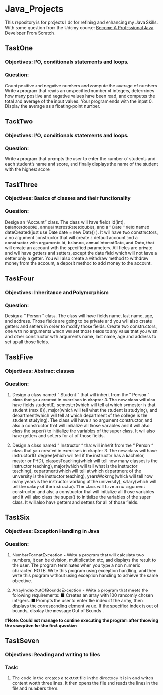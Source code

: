# Java_Projects
This repository is for projects I do for refining and enhancing my Java Skills.
With some question from the Udemy course: [Become A Professional Java Developer From Scratch.](https://www.udemy.com/course/become-a-professional-java-developer-from-scratch/)

## **TaskOne**

### **Objectives:** I/O, conditionals statements and loops.

### **Question:**    
Count positive and negative numbers and compute
the average of numbers. Write a program that reads an
unspecified number of integers, determines how many
positive and negative values have been read, and
computes the total and average of the input values.
Your program ends with the input 0. Display the
average as a floating-point number.

## **TaskTwo**

### **Objectives:** I/O, conditionals statements and loops.

### **Question:** 
Write a program that prompts the user to enter the
number of students and each student’s name and
score, and finally displays the name of the student with
the highest score

## **TaskThree**

### **Objectives:** Basics of classes and their functionality

### **Question:** 
Design an “Account” class. The class will have fields id(int), balance(double), annualInterestRate(double), and a “ Date “ field named dateCreated(just use Date date = new Date() ). It will have two constructors, a no argument constructor that will create a default account and a constructor with arguments id, balance, annualInterestRate, and Date, that will create an account with the specified parameters. All fields are private and will have getters and setters, except the date field which will not have a setter only a getter. You will also create a withdraw method to withdraw money from the account, a deposit method to add money to the account.

## **TaskFour**

### **Objectives:** Inheritance and Polymorphism

### **Question:** 
Design a “ Person “ class. The class will have fields
name, last name, age, and address. Those fields are
going to be private and you will also create getters and
setters in order to modify those fields. Create two
constructors, one with no arguments which will set
those fields to any value that you wish and other
constructor with arguments name, last name, age and
address to set up all those fields.


## **TaskFive**

### **Objectives:** Abstract classes

### **Question:** 

1. Design a class named “ Student “ that will inherit
from the “ Person “ class that you created in exercises
in chapter 3. The new class will also have fields
studentID, semester(which will tell at which semester is
that student (max 8)), major(which will tell what the
student is studying), and department(which will tell at
which department of the college is the student
studying). The class will have a no argument
constructor, and also a constructor that will initialize all
those variables and it will also class the super() to
initialize the variables of the super class. It will also
have getters and setters for all of those fields.

2. Design a class named “ Instructor “ that will inherit
from the “ Person “ class that you created in exercises
in chapter 3. The new class will have instructorID,
degree(which will tell if the instructor has a bachelor,
master or PHD), classesTeaching(which will tell how
many classes is the instructor teaching), major(which
will tell what is the instructor teaching),
department(which will tell at which department of the
university is the instructor teaching),
yearsWokring(which will tell how many years is the
instructor working at the university), salary(which will
tell the salary of the instructor). The class will have a no
argument constructor, and also a constructor that will
initialize all those variables and it will also class the
super() to initialize the variables of the super class. It
will also have getters and setters for all of those fields.

## **TaskSix**

### **Objectives:** Exception Handling in Java

### **Question:** 

1. NumberFormatException - Write a program that will
calculate two numbers, it can be division, multiplication
etc, and displays the result to the user. The program
terminates when you type a non numeric character.
NOTE: Write this program using exception handling,
and then write this program without using exception
handling to achieve the same objective.

3. ArrayIndexOutOfBoundsException - Write a program
that meets the following requirements:
■ Creates an array with 100 randomly chosen
integers.
■ Prompts the user to enter the index of the array, then
displays the corresponding element value.
If the specified index is out of bounds, display the
message Out of Bounds .

#**Note: Could not manage to contine executing the program after throwing the exception for the first question**



## **TaskSeven**

### **Objectives:** Reading and writing to files

### **Task:** 

1. The code in the creates a text.txt file in the directoey it is in and writes content worth three lines. 
It then opens the file and reads the lines in the file and numbers them.
